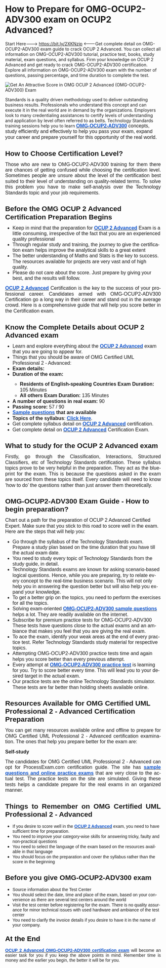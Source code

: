 # How to Prepare for OMG-OCUP2-ADV300 exam on OCUP2 Advanced?
Start Here---> https://bit.ly/2XKNzjp &lt;---Get complete detail on OMG-OCUP2-ADV300 exam guide to crack OCUP 2 Advanced. You can collect all information on OMG-OCUP2-ADV300 tutorial, practice test, books, study material, exam questions, and syllabus. Firm your knowledge on OCUP 2 Advanced and get ready to crack OMG-OCUP2-ADV300 certification. Explore all information on OMG-OCUP2-ADV300 exam with the number of questions, passing percentage, and time duration to complete the test.



![Get An Attractive Score in OMG OCUP 2 Advanced (OMG-OCUP2-ADV300) Exam](https://user-images.githubusercontent.com/89568654/134151247-a834f405-9e8d-47a9-9b18-5201baf72d02.png)

Standards is a quality driven methodology used to deliver outstanding business
results. Professionals who understand this concept and can execute it in the
real world are in demand by the organizations. Employers look to many
credentialing assistances to certify levels of understanding and application by
level often referred to as belts. Technology Standards training sessions help
you to learn </span><span lang="EN" style="font-family: arial; text-align: justify;"><a href="https://www.processexam.com/omg/omg-ocup2-adv300-certification-exam-syllabus"><b><span style="color: #1155cc; font-size: 12pt; line-height: 115%;">OMG-OCUP2-ADV300</span></b></a></span><span lang="EN" style="font-family: arial; font-size: 12pt; line-height: 115%; text-align: justify;"> concepts, study efficiently and
effectively to help you pass your exam, expand your career and prepare yourself
for this opportunity of the real world.</span></p>

<h2 style="border: none; break-after: auto; margin-bottom: 4pt; mso-border-shadow: yes; mso-padding-alt: 31.0pt 31.0pt 31.0pt 31.0pt; mso-pagination: widow-orphan; page-break-after: auto;"><span style="font-family: arial;"><a name="_7ro3pgvkp11n"></a><b style="mso-bidi-font-weight: normal;"><span lang="EN" style="font-size: 17pt; line-height: 115%;">How to Choose Certification
Level?<o:p></o:p></span></b></span></h2>

<p class="MsoNormal" style="border: none; mso-border-shadow: yes; mso-padding-alt: 31.0pt 31.0pt 31.0pt 31.0pt; text-align: justify;"><span style="font-family: arial;"><span lang="EN" style="font-size: 12pt; line-height: 115%;">Those
who are new to OMG-OCUP2-ADV300 training for them there are chances of getting
confused while choosing the certification level. Sometimes people are unsure
about the level of the certification best suited to their level of
understanding on quality-related terms. To solve this problem you have to make
self-analysis over the Technology Standards topic and your job requirements.</span><b style="mso-bidi-font-weight: normal;"><span lang="EN" style="font-size: 17pt; line-height: 115%;"><o:p></o:p></span></b></span></p>

<h2 style="border: none; break-after: auto; margin-bottom: 4pt; mso-border-shadow: yes; mso-padding-alt: 31.0pt 31.0pt 31.0pt 31.0pt; mso-pagination: widow-orphan; page-break-after: auto;"><span style="font-family: arial;"><a name="_m9t8a8s62zau"></a><b style="mso-bidi-font-weight: normal;"><span lang="EN" style="font-size: 17pt; line-height: 115%;">Before the OMG OCUP 2
Advanced Certification Preparation Begins<o:p></o:p></span></b></span></h2>

<p class="MsoNormal" style="border: none; margin-left: 0.5in; mso-border-shadow: yes; mso-list: l2 level1 lfo1; mso-padding-alt: 31.0pt 31.0pt 31.0pt 31.0pt; text-indent: -0.25in;"></p><ul style="text-align: left;"><li><span style="font-family: arial;"><span lang="EN" style="font-size: 12pt; line-height: 115%;">Keep in mind that the preparation for </span><span lang="EN"><a href="https://www.processexam.com/omg/omg-ocup2-adv300-certification-exam-syllabus"><b style="mso-bidi-font-weight: normal;"><span style="color: #1155cc; font-size: 12pt; line-height: 115%;">OCUP 2 Advanced</span></b></a></span><span lang="EN" style="font-size: 12pt; line-height: 115%;"> Exam is a little consuming,
irrespective of the fact that you are an experienced quality professional</span></span></li><li><span style="font-family: arial;"><span lang="EN" style="font-size: 12pt; line-height: 115%;">Through regular study and
training, the journey to give the certification exam helps improve the
analytical skills to a great extent</span></span></li><li><span style="font-family: arial;"><span lang="EN" style="font-size: 12pt; line-height: 115%;">The better understanding of
Maths and Stats is the key to success. The resources available for projects are
very vast and of high quality.</span></span></li><li><span style="font-family: arial;"><span lang="EN" style="font-size: 12pt; line-height: 115%;">Please do not care about the
score. Just prepare by giving your best, and the results will follow.</span></span></li></ul><p></p>







<p class="MsoNormal" style="border: none; mso-border-shadow: yes; mso-padding-alt: 31.0pt 31.0pt 31.0pt 31.0pt; text-align: justify;"><span style="font-family: arial;"><span lang="EN"><a href="https://www.processexam.com/omg/omg-certified-uml-professional-2-advanced-omg-ocup2-adv300"><b style="mso-bidi-font-weight: normal;"><span style="color: #1155cc; font-size: 12pt; line-height: 115%;">OCUP 2 Advanced</span></b></a></span><span lang="EN" style="font-size: 12pt; line-height: 115%;"> Certification is the key to the
success of your professional career. Candidates armed with OMG-OCUP2-ADV300
Certification go a long way in their career and stand out in the average crowd.
Here is a comprehensive guide that will help you score better in the
Certification exam.</span><b style="mso-bidi-font-weight: normal;"><span lang="EN" style="font-size: 17pt; line-height: 115%;"><o:p></o:p></span></b></span></p>

<h2 style="border: none; break-after: auto; margin-bottom: 4pt; mso-border-shadow: yes; mso-padding-alt: 31.0pt 31.0pt 31.0pt 31.0pt; mso-pagination: widow-orphan; page-break-after: auto;"><span style="font-family: arial;"><a name="_x875cauklncu"></a><b style="mso-bidi-font-weight: normal;"><span lang="EN" style="font-size: 17pt; line-height: 115%;">Know the Complete Details
about OCUP 2 Advanced exam<o:p></o:p></span></b></span></h2>

<p class="MsoNormal" style="border: none; margin-left: 0.5in; mso-border-shadow: yes; mso-list: l3 level1 lfo2; mso-padding-alt: 31.0pt 31.0pt 31.0pt 31.0pt; text-indent: -0.25in;"></p><ul style="text-align: left;"><li><span style="font-family: arial;"><span lang="EN" style="font-size: 12pt; line-height: 115%;">Learn and explore everything
about the </span><span lang="EN"><a href="https://www.processexam.com/omg/omg-certified-uml-professional-2-advanced-omg-ocup2-adv300"><b style="mso-bidi-font-weight: normal;"><span style="color: #1155cc; font-size: 12pt; line-height: 115%;">OCUP 2 Advanced</span></b></a></span><span lang="EN" style="font-size: 12pt; line-height: 115%;"> exam that you are going to appear
for.<o:p></o:p></span></span></li><li><span style="font-family: arial;"><span lang="EN" style="font-size: 12pt; line-height: 115%;">Things that you should be
aware of OMG Certified UML Professional 2 - Advanced:</span></span></li><li><span style="font-family: arial;"><b style="mso-bidi-font-weight: normal;"><span lang="EN" style="font-size: 12pt; line-height: 115%;">Exam details:</span></b></span></li><li><span style="font-family: arial;"><b style="mso-bidi-font-weight: normal;"><span lang="EN" style="font-size: 12pt; line-height: 115%;">Duration of the exam: </span></b></span></li><ul><li><span style="font-family: arial;"><b style="mso-bidi-font-weight: normal;"><span lang="EN" style="font-size: 12pt; line-height: 115%;">Residents of English-speaking Countries Exam Duration: </span></b><span lang="EN" style="font-size: 12pt; line-height: 115%;">105 Minutes<b style="mso-bidi-font-weight: normal;"><o:p></o:p></b></span></span></li><li><span style="font-family: arial;"><b style="mso-bidi-font-weight: normal;"><span lang="EN" style="font-size: 12pt; line-height: 115%;">All others Exam Duration: </span></b><span lang="EN" style="font-size: 12pt; line-height: 115%;">135 Minutes<b style="mso-bidi-font-weight: normal;"><o:p></o:p></b></span></span></li></ul><li><span style="font-family: arial;"><b style="mso-bidi-font-weight: normal;"><span lang="EN" style="font-size: 12pt; line-height: 115%;">A number of questions in real exam: </span></b><span lang="EN" style="font-size: 12pt; line-height: 115%;">90<b style="mso-bidi-font-weight: normal;"><o:p></o:p></b></span></span></li><li><span style="font-family: arial;"><b style="mso-bidi-font-weight: normal;"><span lang="EN" style="font-size: 12pt; line-height: 115%;">Passing score:</span></b><span lang="EN" style="font-size: 12pt; line-height: 115%;"> 57 / 90<b style="mso-bidi-font-weight: normal;"><o:p></o:p></b></span></span></li><li><span style="font-family: arial;"><span lang="EN"><a href="https://www.processexam.com/omg/omg-ocup2-adv300-certification-exam-sample-questions"><b style="mso-bidi-font-weight: normal;"><span style="color: #1155cc; font-size: 12pt; line-height: 115%;">S</span></b></a><a href="https://www.processexam.com/omg/omg-ocup2-adv300-certification-exam-sample-questions"><b style="mso-bidi-font-weight: normal;"><span style="color: #1155cc; font-size: 12pt; line-height: 115%;">ample questions</span></b></a></span><b style="mso-bidi-font-weight: normal;"><span lang="EN" style="font-size: 12pt; line-height: 115%;"> that are
available<o:p></o:p></span></b></span></li><li><span style="font-family: arial;"><b style="mso-bidi-font-weight: normal;"><span lang="EN" style="font-size: 12pt; line-height: 115%;">Topics of the syllabus</span></b><span lang="EN" style="font-size: 12pt; line-height: 115%;">: </span><span lang="EN"><a href="https://www.processexam.com/omg/omg-ocup2-adv300-certification-exam-syllabus"><b style="mso-bidi-font-weight: normal;"><span style="color: #1155cc; font-size: 12pt; line-height: 115%;">Click Here</span></b></a></span><span lang="EN" style="font-size: 12pt; line-height: 115%;">.<b style="mso-bidi-font-weight: normal;"><o:p></o:p></b></span></span></li><li><span style="font-family: arial;"><span lang="EN" style="font-size: 12pt; line-height: 115%;">Get complete syllabus detail
on </span><span lang="EN"><a href="https://www.processexam.com/omg/omg-ocup2-adv300-certification-exam-syllabus"><b style="mso-bidi-font-weight: normal;"><span style="color: #1155cc; font-size: 12pt; line-height: 115%;">OCUP 2 Advanced</span></b></a></span><span lang="EN" style="font-size: 12pt; line-height: 115%;"> certification.<o:p></o:p></span></span></li><li><span style="font-family: arial;"><span lang="EN" style="font-size: 12pt; line-height: 115%;">Get complete detail on </span><span lang="EN"><a href="https://www.omg.org/ocup-2/coveragemap-advanced.htm"><b style="mso-bidi-font-weight: normal;"><span style="color: #1155cc; font-size: 12pt; line-height: 115%;">OCUP 2 Advanced</span></b></a></span><span lang="EN" style="font-size: 12pt; line-height: 115%;"> Certification Exam.<o:p></o:p></span></span></li></ul><p></p>























<h2 style="border: none; break-after: auto; margin-bottom: 4pt; mso-border-shadow: yes; mso-padding-alt: 31.0pt 31.0pt 31.0pt 31.0pt; mso-pagination: widow-orphan; page-break-after: auto;"><span style="font-family: arial;"><a name="_5x5e0gyn9o5e"></a><b style="mso-bidi-font-weight: normal;"><span lang="EN" style="font-size: 17pt; line-height: 115%;">What to study for the OCUP 2
Advanced exam<o:p></o:p></span></b></span></h2>

<p class="MsoNormal" style="border: none; mso-border-shadow: yes; mso-padding-alt: 31.0pt 31.0pt 31.0pt 31.0pt; text-align: justify;"><span lang="EN" style="font-size: 12pt; line-height: 115%;"><span style="font-family: arial;">Firstly,
go through the Classification, Interactions, Structured Classifiers, etc of
Technology Standards certification. These syllabus topics prove to be very
helpful in the preparation. They act as the blueprint for the exam. This is
because the questions asked in the exam are sourced from these topics itself.
Every candidate will need to know ‘how to do’ the questions rather than just
answer them theoretically.<o:p></o:p></span></span></p>

<h2 style="border: none; break-after: auto; margin-bottom: 4pt; mso-border-shadow: yes; mso-padding-alt: 31.0pt 31.0pt 31.0pt 31.0pt; mso-pagination: widow-orphan; page-break-after: auto;"><span style="font-family: arial;"><a name="_mutye4ve9bv0"></a><b style="mso-bidi-font-weight: normal;"><span lang="EN" style="font-size: 17pt; line-height: 115%;">OMG-OCUP2-ADV300 Exam Guide -
How to begin preparation?<o:p></o:p></span></b></span></h2>

<p class="MsoNormal" style="border: none; mso-border-shadow: yes; mso-padding-alt: 31.0pt 31.0pt 31.0pt 31.0pt;"><span lang="EN" style="font-size: 12pt; line-height: 115%;"><span style="font-family: arial;">Chart
out a path for the preparation of OCUP 2 Advanced Certified Expert. Make sure
that you stick to this road to score well in the exam. Here are the steps that
will help you:<o:p></o:p></span></span></p>

<p class="MsoNormal" style="border: none; margin-left: 0.5in; mso-border-shadow: yes; mso-list: l4 level1 lfo4; mso-padding-alt: 31.0pt 31.0pt 31.0pt 31.0pt; text-indent: -0.25in;"></p><ul style="text-align: left;"><li><span style="font-family: arial;"><span lang="EN" style="font-size: 12pt; line-height: 115%;">Go through the syllabus of
the Technology Standards exam. Prepare a study plan based on the time duration
that you have till the actual exam date.</span></span></li><li><span style="font-family: arial;"><span lang="EN" style="font-size: 12pt; line-height: 115%;">You need to study every topic
of Technology Standards from the study guide, in detail.</span></span></li><li><span style="font-family: arial;"><span lang="EN" style="font-size: 12pt; line-height: 115%;">Technology Standards exams
are known for asking scenario-based logical questions. Hence, while you are
preparing, try to relate every concept to the real-time business scenario. This
will not only help you in answering the question better but will also help you
expand your knowledge.</span></span></li><li><span style="font-family: arial;"><span lang="EN" style="font-size: 12pt; line-height: 115%;">To get a better grip on the
topics, you need to perform the exercises for all the topics.</span></span></li><li><span style="font-family: arial;"><span lang="EN" style="font-size: 12pt; line-height: 115%;">Solving exam-oriented </span><span lang="EN"><a href="https://www.processexam.com/omg/omg-ocup2-adv300-certification-exam-sample-questions"><b style="mso-bidi-font-weight: normal;"><span style="color: #1155cc; font-size: 12pt; line-height: 115%;">OMG-OCUP2-ADV300 sample questions</span></b></a></span><span lang="EN" style="font-size: 12pt; line-height: 115%;"> helps a lot. They are
readily available on the internet.<o:p></o:p></span></span></li><li><span style="font-family: arial;"><span lang="EN" style="font-size: 12pt; line-height: 115%;">Subscribe for premium
practice tests for OMG-OCUP2-ADV300 These tests have questions close to the
actual exams and an ambiance that makes you feel that you are giving the real
exam.</span></span></li><li><span style="font-family: arial;"><span lang="EN" style="font-size: 12pt; line-height: 115%;">To ace the exam, identify your weak areas at the end of every
practice test. Refer Technology Standards study material for respective topics.</span></span></li><li><span style="font-family: arial;"><span lang="EN" style="font-size: 12pt; line-height: 115%;">Attempting OMG-OCUP2-ADV300
practice tests time and again helps you score better than every previous
attempt.</span></span></li><li><span style="font-family: arial;"><span lang="EN" style="font-size: 12pt; line-height: 115%;">Every attempt at </span><span lang="EN"><a href="https://www.processexam.com/omg/omg-certified-uml-professional-2-advanced-omg-ocup2-adv300"><b style="mso-bidi-font-weight: normal;"><span style="color: #1155cc; font-size: 12pt; line-height: 115%;">OMG-OCUP2-ADV300 practice test</span></b></a></span><span lang="EN" style="font-size: 12pt; line-height: 115%;"> is learning for you. Try to
score better every time. This will lead you to your desired target in the
actual exam.</span></span></li><li><span style="font-family: arial;"><span lang="EN" style="font-size: 12pt; line-height: 115%;">Our practice tests are the
online Technology Standards simulator. These tests are far better than holding
sheets available online.</span></span></li></ul><p></p>



















<h2 style="border: none; break-after: auto; margin-bottom: 4pt; mso-border-shadow: yes; mso-padding-alt: 31.0pt 31.0pt 31.0pt 31.0pt; mso-pagination: widow-orphan; page-break-after: auto;"><span style="font-family: arial;"><a name="_k5885fv7z1k6"></a><b style="mso-bidi-font-weight: normal;"><span lang="EN" style="font-size: 17pt; line-height: 115%;">Resources Available for OMG
Certified UML Professional 2 - Advanced Certification Preparation<o:p></o:p></span></b></span></h2>

<p class="MsoNormal" style="border: none; mso-border-shadow: yes; mso-padding-alt: 31.0pt 31.0pt 31.0pt 31.0pt; text-align: justify;"><span lang="EN" style="font-size: 12pt; line-height: 115%;"><span style="font-family: arial;">You
can get many resources available online and offline to prepare for OMG
Certified UML Professional 2 - Advanced certification examination. The ones
that help you prepare better for the exam are:</span></span></p>

<p class="MsoNormal" style="border: none; mso-border-shadow: yes; mso-padding-alt: 31.0pt 31.0pt 31.0pt 31.0pt; text-align: justify;"><b style="mso-bidi-font-weight: normal;"><span lang="EN" style="font-size: 12pt; line-height: 115%;"><span style="font-family: arial;">Self-study<o:p></o:p></span></span></b></p>

<p class="MsoNormal" style="border: none; mso-border-shadow: yes; mso-padding-alt: 31.0pt 31.0pt 31.0pt 31.0pt; text-align: justify;"><span style="font-family: arial;"><span lang="EN" style="font-size: 12pt; line-height: 115%;">The
candidates for OMG Certified UML Professional 2 - Advanced can opt for
ProcessExam.com certification guide. The site has </span><span lang="EN"><a href="https://www.processexam.com/omg/omg-ocup2-adv300-certification-exam-sample-questions"><b style="mso-bidi-font-weight: normal;"><span style="color: #1155cc; font-size: 12pt; line-height: 115%;">sample questions and online practice exams</span></b></a></span><span lang="EN" style="font-size: 12pt; line-height: 115%;"> that are very close to the
actual test. The practice tests on the site are simulated. Giving these tests
helps a candidate prepare for the real exams in an organized manner.</span></span></p>

<h2 style="border: none; mso-border-shadow: yes; mso-padding-alt: 31.0pt 31.0pt 31.0pt 31.0pt; text-align: justify;"><span style="font-family: arial;"><a name="_uaxllt9ofk41"></a><b style="mso-bidi-font-weight: normal;"><span lang="EN" style="font-size: 17pt; line-height: 115%;">Things to
Remember on OMG Certified UML Professional 2 - Advanced</span></b><span lang="EN"><o:p></o:p></span></span></h2>

<p class="MsoNormal" style="border: none; margin-left: 0.5in; mso-border-shadow: yes; mso-list: l1 level1 lfo3; mso-padding-alt: 31.0pt 31.0pt 31.0pt 31.0pt; text-align: justify; text-indent: -0.25in;"></p><ul><li><span style="font-family: arial;"><span lang="EN">If you desire to score well in the
<a href="https://www.omg.org/ocup-2/coveragemap-advanced.htm"><b style="mso-bidi-font-weight: normal;"><span style="color: #1155cc;">OCUP 2 Advanced</span></b></a>
exam, you need to have sufficient time for preparation.</span></span></li><li><span style="font-family: arial;"><span lang="EN">You need to improve your
category-wise skills for answering tricky, faulty and non-practical questions</span></span></li><li><span style="font-family: arial;"><span lang="EN">You need to select the language of
the exam based on the resources available in that language</span></span></li><li><span style="font-family: arial;"><span lang="EN">You should focus on the
preparation and cover the syllabus rather than the score in the beginning</span></span></li></ul><p></p>







<h2 style="border: none; mso-border-shadow: yes; mso-padding-alt: 31.0pt 31.0pt 31.0pt 31.0pt; text-align: justify;"><span style="font-family: arial;"><a name="_5702jc7n57j9"></a><b style="mso-bidi-font-weight: normal;"><span lang="EN" style="font-size: 17pt; line-height: 115%;">Before you give
OMG-OCUP2-ADV300 exam </span></b><span lang="EN"><o:p></o:p></span></span></h2>

<p class="MsoNormal" style="border: none; margin-left: 0.5in; mso-border-shadow: yes; mso-list: l0 level1 lfo5; mso-padding-alt: 31.0pt 31.0pt 31.0pt 31.0pt; text-align: justify; text-indent: -0.25in;"></p><ul><li><span style="font-family: arial;"><span lang="EN">Source information about the Test
Center</span></span></li><li><span style="font-family: arial;"><span lang="EN">You should select the date, time
and place of the exam, based on your convenience as there are several test
centers around the world</span></span></li><li><span style="font-family: arial;"><span lang="EN">Visit the test center before
registering for the exam. There is no quality assurance for minor technical
issues with used hardware and ambiance of the test center</span></span></li><li><span style="font-family: arial;"><span lang="EN">You need to clarify the invoice
details if you desire to have it in the name of your company.</span></span></li></ul><p></p>

<h3 style="border: none; mso-border-shadow: yes; mso-padding-alt: 31.0pt 31.0pt 31.0pt 31.0pt; text-align: justify;"><span style="font-family: arial;"><a name="_sbbnr81fv2xj"></a><b style="mso-bidi-font-weight: normal;"><span lang="EN" style="color: black; font-size: 17pt; line-height: 115%;">At
the End</span></b><span lang="EN"><o:p></o:p></span></span></h3>

<p class="MsoNormal" style="border: none; mso-border-shadow: yes; mso-padding-alt: 31.0pt 31.0pt 31.0pt 31.0pt; text-align: justify;"><span lang="EN"><span style="font-family: arial;"><a href="https://www.omg.org/ocup-2/coveragemap-advanced.htm"><b style="mso-bidi-font-weight: normal;"><span style="color: #1155cc;">OCUP 2 Advanced OMG-OCUP2-ADV300
certification exam</span></b></a> will become an easier task for you if you
keep the above points in mind. Remember time is money and the earlier you
begin, the better it will be for you.</span><o:p></o:p></span></p>
